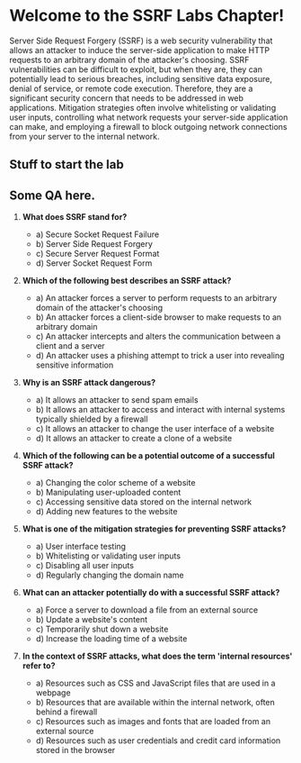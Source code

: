 # Welcome to the SSRF Labs Chapter!

Server Side Request Forgery (SSRF) is a web security vulnerability that allows an attacker to induce the server-side application to make HTTP requests to an arbitrary domain of the attacker's choosing.
SSRF vulnerabilities can be difficult to exploit, but when they are, they can potentially lead to serious breaches, including sensitive data exposure, denial of service, or remote code execution. Therefore, they are a significant security concern that needs to be addressed in web applications. Mitigation strategies often involve whitelisting or validating user inputs, controlling what network requests your server-side application can make, and employing a firewall to block outgoing network connections from your server to the internal network.

## Stuff to start the lab

<insert SSRF lab>

## Some QA here.

1. **What does SSRF stand for?**
   - a) Secure Socket Request Failure
   - b) Server Side Request Forgery
   - c) Secure Server Request Format
   - d) Server Socket Request Form

2. **Which of the following best describes an SSRF attack?**
   - a) An attacker forces a server to perform requests to an arbitrary domain of the attacker's choosing
   - b) An attacker forces a client-side browser to make requests to an arbitrary domain
   - c) An attacker intercepts and alters the communication between a client and a server
   - d) An attacker uses a phishing attempt to trick a user into revealing sensitive information

3. **Why is an SSRF attack dangerous?**
   - a) It allows an attacker to send spam emails
   - b) It allows an attacker to access and interact with internal systems typically shielded by a firewall
   - c) It allows an attacker to change the user interface of a website
   - d) It allows an attacker to create a clone of a website

4. **Which of the following can be a potential outcome of a successful SSRF attack?**
   - a) Changing the color scheme of a website
   - b) Manipulating user-uploaded content
   - c) Accessing sensitive data stored on the internal network
   - d) Adding new features to the website

5. **What is one of the mitigation strategies for preventing SSRF attacks?**
   - a) User interface testing
   - b) Whitelisting or validating user inputs
   - c) Disabling all user inputs
   - d) Regularly changing the domain name

6. **What can an attacker potentially do with a successful SSRF attack?**
   - a) Force a server to download a file from an external source
   - b) Update a website's content
   - c) Temporarily shut down a website
   - d) Increase the loading time of a website

7. **In the context of SSRF attacks, what does the term 'internal resources' refer to?**
   - a) Resources such as CSS and JavaScript files that are used in a webpage
   - b) Resources that are available within the internal network, often behind a firewall
   - c) Resources such as images and fonts that are loaded from an external source
   - d) Resources such as user credentials and credit card information stored in the browser

